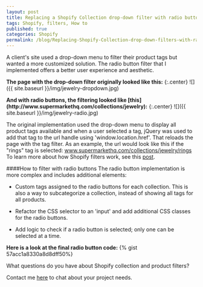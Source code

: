 ```yaml
---
layout: post
title: Replacing a Shopify Collection drop-down filter with radio buttons
tags: Shopify, filters, How to
published: true
categories: Shopify
permalink: /blog/Replacing-Shopify-Collection-drop-down-filters-with-radio-buttons
---
```


A client's site used a drop-down menu to filter their product tags but wanted a more customized solution. The radio button filter that I implemented offers a better user experience and aesthetic.

<p></p>

<strong>The page with the drop-down filter originally looked like this:</strong>
{:.center}
![]({{ site.baseurl }}/img/jewelry-dropdown.jpg)
<p></p>
<strong>And with radio buttons, the filtering looked like [this](http://www.supermarkethq.com/collections/jewelry):</strong>
{:.center}
![]({{ site.baseurl }}/img/jewelry-radio.jpg)

The original implementation used the drop-down menu to display all product tags available and when a user selected a tag, jQuery was used to add that tag to the url handle using 'window.location.href'. That reloads the page with the tag filter. As an example, the url would look like this if the "rings" tag is selected: www.supermarkethq.com/collections/jewelry/rings
To learn more about how Shopify filters work, see this [post](http://eriksilver.github.io/blog/How-to-work-with-Shopify-Collection-Filters-and-their-limitations).

####How to filter with radio buttons
The radio button implementation is more complex and includes additional elements:

* Custom tags assigned to the radio buttons for each collection. This is also a way to subcategorize a collection, instead of showing all tags for all products.

* Refactor the CSS selector to an 'input' and add additional CSS classes for the radio buttons.

* Add logic to check if a radio button is selected; only one can be selected at a time.

<strong>Here is a look at the final radio button code:</strong>
{% gist 57acc1a8330a8d8dff50%}

What questions do you have about Shopify collection and product filters?

Contact me [here](http://eriksilver.github.io/contact) to chat about your project needs.   
